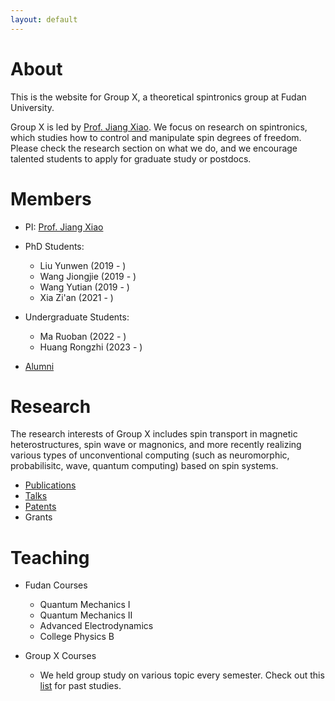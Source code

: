 ```yaml
---
layout: default
---
```


# About

This is the website for Group X, a theoretical spintronics group at Fudan University. 

Group X is led by [Prof. Jiang Xiao](./members/jiangxiao.md). We focus on research on spintronics, which studies how to control and manipulate spin degrees of freedom. Please check the research section on what we do, and we encourage talented students to apply for graduate study or postdocs.

# Members

- PI: [Prof. Jiang Xiao](./members/jiangxiao.md)

- PhD Students: 
    - Liu Yunwen (2019 - )
    - Wang Jiongjie (2019 - ) 
    - Wang Yutian (2019 - ) 
    - Xia Zi'an (2021 - )

- Undergraduate Students: 
    - Ma Ruoban (2022 - ) 
    - Huang Rongzhi (2023 - )

* [Alumni](./members/alumni.md)

# Research 

The research interests of Group X includes spin transport in magnetic heterostructures, spin wave or magnonics, and more recently realizing various types of unconventional computing (such as neuromorphic, probabilisitc, wave, quantum computing) based on spin systems.
 
* [Publications](./research/publications.html)
* [Talks](./research/talks.md)
* [Patents](./research/patents.md)
* Grants

# Teaching

- Fudan Courses
    - Quantum Mechanics I
    - Quantum Mechanics II
    - Advanced Electrodynamics
    - College Physics B

- Group X Courses
    - We held group study on various topic every semester. Check out this [list](./teaching/x_courses.md) for past studies.
